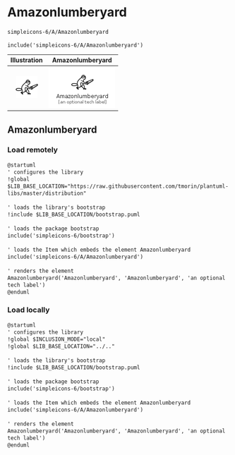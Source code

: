 # Amazonlumberyard


```text
simpleicons-6/A/Amazonlumberyard
```

```text
include('simpleicons-6/A/Amazonlumberyard')
```



| Illustration | Amazonlumberyard |
| :---: | :---: |
| ![illustration for Illustration](../../simpleicons-6/A/Amazonlumberyard.png) | ![illustration for Amazonlumberyard](../../simpleicons-6/A/Amazonlumberyard.Local.png) |




## Amazonlumberyard

### Load remotely
```plantuml
@startuml
' configures the library
!global $LIB_BASE_LOCATION="https://raw.githubusercontent.com/tmorin/plantuml-libs/master/distribution"

' loads the library's bootstrap
!include $LIB_BASE_LOCATION/bootstrap.puml

' loads the package bootstrap
include('simpleicons-6/bootstrap')

' loads the Item which embeds the element Amazonlumberyard
include('simpleicons-6/A/Amazonlumberyard')

' renders the element
Amazonlumberyard('Amazonlumberyard', 'Amazonlumberyard', 'an optional tech label')
@enduml
```

### Load locally
```plantuml
@startuml
' configures the library
!global $INCLUSION_MODE="local"
!global $LIB_BASE_LOCATION="../.."

' loads the library's bootstrap
!include $LIB_BASE_LOCATION/bootstrap.puml

' loads the package bootstrap
include('simpleicons-6/bootstrap')

' loads the Item which embeds the element Amazonlumberyard
include('simpleicons-6/A/Amazonlumberyard')

' renders the element
Amazonlumberyard('Amazonlumberyard', 'Amazonlumberyard', 'an optional tech label')
@enduml
```

